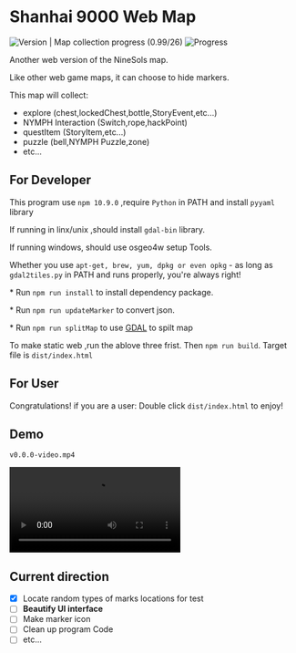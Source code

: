 # Shanhai 9000 Web Map

![Version](https://img.shields.io/badge/version-0.0.1.1-blue) | Map collection progress (0.99/26) ![Progress](https://geps.dev/progress/1)

Another web version of the NineSols map.

Like other web game maps, it can choose to hide markers.

This map will collect:

- explore (chest,lockedChest,bottle,StoryEvent,etc...)
- NYMPH Interaction (Switch,rope,hackPoint)
- questItem (StoryItem,etc...)
- puzzle  (bell,NYMPH Puzzle,zone)
- etc...

## For Developer

This program use  `npm 10.9.0` ,require `Python` in PATH and install `pyyaml` library

If running in linx/unix ,should install `gdal-bin` library.

If running windows, should use osgeo4w setup Tools.

Whether you use `apt-get, brew, yum, dpkg or even opkg` - as long as `gdal2tiles.py` in PATH and runs properly, you're always right!

\* Run `npm run install`  to install dependency package.

\* Run `npm run updateMarker` to convert json.

\* Run `npm run splitMap` to use [GDAL](https://gdal.org/en/stable/) to spilt map

To make static web ,run the ablove three frist. Then `npm run build`. Target file is `dist/index.html`

## For User

Congratulations! if you are a user:  Double click `dist/index.html` to enjoy!

## Demo

`v0.0.0-video.mp4`

<video src="image/v0.0.1.1-video.mp4" autoplay></video>

## Current direction

- [x] Locate random types of marks locations for test
- [ ] **Beautify UI interface**
- [ ] Make marker icon
- [ ] Clean up program Code
- [ ] etc...
